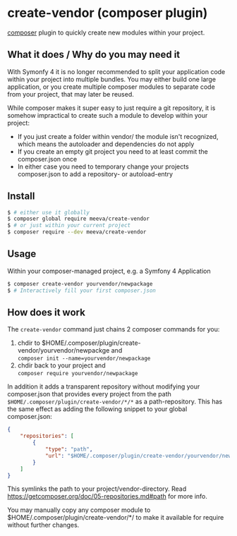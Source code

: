 create-vendor (composer plugin)
===============================

[composer](https://getcomposer.org) plugin to quickly create new modules within your project.

## What it does / Why do you may need it

With Symonfy 4 it is no longer recommended to split your application code within your project into multiple bundles. You
may either build one large application, or you create multiple composer modules to separate code from your project, that
may later be reused.

While composer makes it super easy to just require a git repository, it is somehow impractical to create such a module
to develop within your project:
* If you just create a folder within vendor/ the module isn't recognized, which means the autoloader and dependencies do not apply
* If you create an empty git project you need to at least commit the composer.json once
* In either case you need to temporary change your projects composer.json to add a repository- or autoload-entry

## Install
```bash
$ # either use it globally
$ composer global require meeva/create-vendor
$ # or just within your current project
$ composer require --dev meeva/create-vendor
```


## Usage
Within your composer-managed project, e.g. a Symfony 4 Application
```bash
$ composer create-vendor yourvendor/newpackage
$ # Interactively fill your first composer.json
```

## How does it work
The `create-vendor` command just chains 2 composer commands for you:
1. chdir to $HOME/.composer/plugin/create-vendor/yourvendor/newpackge and  
    `composer init --name=yourvendor/newpackage`
2. chdir back to your project and  
    `composer require yourvendor/newpackage`

In addition it adds a transparent repository without modifying your composer.json that provides every project from the path
`$HOME/.composer/plugin/create-vendor/*/*` as a path-repository.
This has the same effect as adding the following snippet to your global composer.json:
```json
{
    "repositories": [
        {
            "type": "path",
            "url": "$HOME/.composer/plugin/create-vendor/yourvendor/newpackage"
        }
    ]
}
```
This symlinks the path to your project/vendor-directory. Read https://getcomposer.org/doc/05-repositories.md#path for more info.

You may manually copy any composer module to $HOME/.composer/plugin/create-vendor/*/ to make it available for require without
further changes.